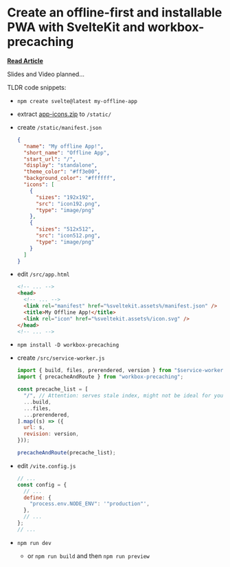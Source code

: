 # Create an offline-first and installable PWA with SvelteKit and workbox-precaching

**[Read Article](https://www.sarcevic.dev/offline-first-installable-pwa-sveltekit-workbox-precaching)**

Slides and Video planned...

TLDR code snippets:

- `npm create svelte@latest my-offline-app`
- extract [app-icons.zip](https://www.sarcevic.dev/offline-first-installable-pwa-sveltekit-workbox-precaching/app-icons.zip) to `/static/`
- create `/static/manifest.json`
  ```json
  {
    "name": "My offline App!",
    "short_name": "Offline App",
    "start_url": "/",
    "display": "standalone",
    "theme_color": "#ff3e00",
    "background_color": "#ffffff",
    "icons": [
      {
        "sizes": "192x192",
        "src": "icon192.png",
        "type": "image/png"
      },
      {
        "sizes": "512x512",
        "src": "icon512.png",
        "type": "image/png"
      }
    ]
  }
  ```
- edit `/src/app.html`
  ```html
  <!-- ... -->
  <head>
    <!-- ... -->
    <link rel="manifest" href="%sveltekit.assets%/manifest.json" />
    <title>My Offline App!</title>
    <link rel="icon" href="%sveltekit.assets%/icon.svg" />
  </head>
  <!-- ... -->
  ```
- `npm install -D workbox-precaching`
- create `/src/service-worker.js`

  ```js
  import { build, files, prerendered, version } from "$service-worker";
  import { precacheAndRoute } from "workbox-precaching";

  const precache_list = [
    "/", // Attention: serves stale index, might not be ideal for your use case.
    ...build,
    ...files,
    ...prerendered,
  ].map((s) => ({
    url: s,
    revision: version,
  }));

  precacheAndRoute(precache_list);
  ```

- edit `/vite.config.js`
  ```js
  // ...
  const config = {
    // ...
    define: {
      "process.env.NODE_ENV": '"production"',
    },
    // ...
  };
  // ...
  ```
- `npm run dev`
  - or `npm run build` and then `npm run preview`
